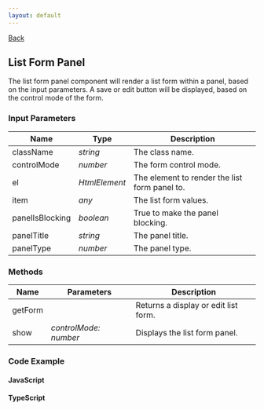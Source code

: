 ```yaml
---
layout: default
---
```

[Back](/js/components)
## List Form Panel
The list form panel component will render a list form within a panel, based on the input parameters. A save or edit button will be displayed, based on the control mode of the form.
### Input Parameters

| Name | Type | Description |
| --- | --- | --- |
| className | _string_ | The class name. |
| controlMode | _number_ | The form control mode. |
| el | _HtmlElement_ | The element to render the list form panel to. |
| item | _any_ | The list form values. |
| panelIsBlocking | _boolean_ | True to make the panel blocking. |
| panelTitle | _string_ | The panel title. |
| panelType | _number_ | The panel type. |

### Methods

| Name | Parameters | Description |
| --- | --- | --- |
| getForm | | Returns a display or edit list form. |
| show | _controlMode: number_ | Displays the list form panel. |

### Code Example
#### JavaScript
#### TypeScript
